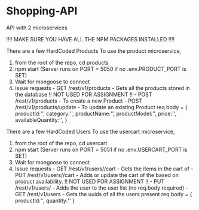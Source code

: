 # Shopping-API
API with 2 microservices

!!!! MAKE SURE YOU HAVE ALL THE NPM PACKAGES INSTALLED !!!!

There are a few HardCoded Products
To use the product microservice, 
  1) from the root of the repo, cd products
  2) npm start (Server runs on PORT = 5050 if no .env.PRODUCT_PORT is SET)
  3) Wait for mongoose to connect
  4) Issue requests 
    - GET /rest/v1/products - Gets all the products stored in the database
    !! NOT USED FOR ASSIGNMENT !!
    - POST /rest/v1/products - To create a new Product
    - POST /rest/v1/products/update - To update an existing Product
    req.body = {
        productId:'',
        category:'',
        productName:'',
        productModel:'',
        price:'',
        availableQuantity:'',
    }

There are a few HardCoded Users
To use the usercart microservice,
  1) from the root of the repo, cd usercart
  2) npm start (Server runs on PORT = 5051 if no .env.USERCART_PORT is SET)
  3) Wait for mongoose to connect
  4) Issue requests
    - GET /rest/v1/users/<user>/cart - Gets the items in the cart of <user>
    - PUT /rest/v1/users/<user>/cart - Adds or update the cart of the <user> based on product availability.
    !! NOT USED FOR ASSIGNMENT !!
    - PUT /rest/v1/users/<user> - Adds the user to the user list (no req.body required)
    - GET /rest/v1/users - Gets the uuids of all the users present
    req.body = {
        productId:'',
        quantity:''
    }
